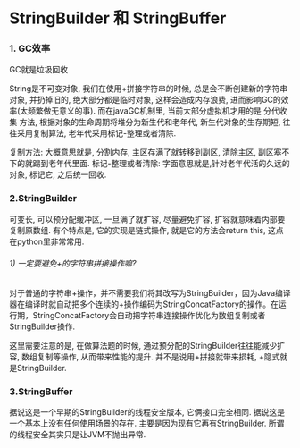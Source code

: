 # StringBuilder 和 StringBuffer

### 1. GC效率
GC就是垃圾回收

String是不可变对象, 我们在使用+拼接字符串的时候, 总是会不断创建新的字符串对象, 并扔掉旧的, 绝大部分都是临时对象, 这样会造成内存浪费, 进而影响GC的效率(太频繁做无意义的事). 而在javaGC机制里, 当前大部分虚拟机才用的是 分代收集 方法, 根据对象的生命周期将堆分为新生代和老年代, 新生代对象的生存期短, 往往采用复制算法, 老年代采用标记-整理或者清除.

复制方法: 大概意思就是, 分割内存, 主区存满了就转移到副区, 清除主区, 副区塞不下的就踢到老年代里面.
标记-整理或者清除: 字面意思就是,针对老年代活的久远的对象, 标记它, 之后统一回收.

### 2.StringBuilder
可变长, 可以预分配缓冲区, 一旦满了就扩容, 尽量避免扩容, 扩容就意味着内部要复制原数组.
有个特点是, 它的实现是链式操作, 就是它的方法会return this, 这点在python里非常常用.

###### 1) 一定要避免+的字符串拼接操作嘛?
对于普通的字符串+操作，并不需要我们将其改写为StringBuilder，因为Java编译器在编译时就自动把多个连续的+操作编码为StringConcatFactory的操作。在运行期，StringConcatFactory会自动把字符串连接操作优化为数组复制或者StringBuilder操作.

这里需要注意的是, 在做算法题的时候, 通过预分配的StringBuilder往往能减少扩容, 数组复制等操作, 从而带来性能的提升. 并不是说用+拼接就带来损耗, +隐式就是StringBuilder.

### 3.StringBuffer
据说这是一个早期的StringBuilder的线程安全版本, 它俩接口完全相同. 据说这是一个基本上没有任何使用场景的存在. 主要是因为现有它再有StringBuilder. 所谓的线程安全其实只是让JVM不抛出异常.
